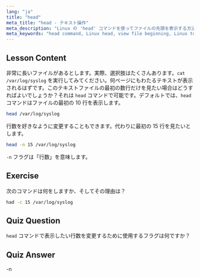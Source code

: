 ```yaml
---
lang: "ja"
title: "head"
meta_title: "head - テキスト操作"
meta_description: "Linux の 'head' コマンドを使ってファイルの先頭を表示する方法を学びます。行数を指定する -n などのオプションを理解します。必須の Linux コマンドチュートリアル。"
meta_keywords: "head command, Linux head, view file beginning, Linux tutorial, Linux commands, beginner Linux, head -n, Linux guide"
---
```


## Lesson Content

非常に長いファイルがあるとします。実際、選択肢はたくさんあります。`cat /var/log/syslog` を実行してみてください。何ページにもわたるテキストが表示されるはずです。このテキストファイルの最初の数行だけを見たい場合はどうすればよいでしょうか？それは `head` コマンドで可能です。デフォルトでは、`head` コマンドはファイルの最初の 10 行を表示します。

```bash
head /var/log/syslog
```

行数を好きなように変更することもできます。代わりに最初の 15 行を見たいとします。

```bash
head -n 15 /var/log/syslog
```

`-n` フラグは「行数」を意味します。

## Exercise

次のコマンドは何をしますか、そしてその理由は？

```bash
had -c 15 /var/log/syslog
```

## Quiz Question

`head` コマンドで表示したい行数を変更するために使用するフラグは何ですか？

## Quiz Answer

-n

